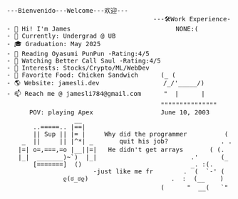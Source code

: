 <!--
**skxvtchy/skxvtchy** is a ✨ _special_ ✨ repository because its `README.md` (this file) appears on your GitHub profile.
Here are some ideas to get you started:
-->
<pre>
---Bienvenido---Welcome---欢迎---                                          ,;                             __|_
                                       ---🛠️Work Experience---          ,' |                        -----oo(_)oo----
- 👋 Hi! I'm James                            NONE:(                   /   :          __,-~~/~ "" `---.      
- 🤖 Currently: Undergrad @ UB                                      --'   /          _/_,---(      ,    ) 
- 🎓 Graduation: May 2025                                           \/ />/       __ /        <    /   )  \___
- 📰 Reading Oyasumi PunPun -Rating:4/5                             /  /_\ --===;;;'====------------------===;;;=== -
- 🎥 Watching Better Call Saul -Rating:4/5                       __/   /           \/    ~"~"~"~"~"~\~"~)~"/
- 🚀 Interests: Stocks/Crypto/ML/WebDev                          ) '-./             (_ (   \  (     >    \)
- 🥪 Favorite Food: Chicken Sandwich      (_ (                   ./  :\              \_( _ <         >_>'  
- 🌎 Website: jamesli.dev                 /_/'_____/)            /.' '                  ~ `-i' ::>|--"        
- 📫 Reach me @ jamesli784@gmail.com      "  |      |            '/'    pls hire me        I;|.|.|
                                         """""""""""""""         +     I have no cache     <|i::|i|`.   ( ͡° ͜ʖ ͡°)ﾉ⌐■-■
      POV: playing Apex                  June 10, 2003         '       -not a joke       (`^'"`-' ")   -Rizzard of Oz 
                  __                                         `.            ಠ_ಠ                            
       ..=====.. |==|                                        "-                               
       || Sup || |= |     Why did the programmer          (   |               .==\"'"/==.       Pointer?
    _  ||     || |^*| _       quit his job?              . .-'  '.            ((+) .  .:)   I barely know her
   |=| o=,===,=o |__||=|   He didn't get arrays       ( (.   )):              |'.-(o)-.'|       (☞ﾟヮﾟ)☞
   |_|  _______)~`)  |_|                         .'      (_ )                 \/  \_/  \/        
       [=======]  ()                             _. :(.      )  `         I dont own a console
                       -just like me fr        .  (  `-' (  `.   )       
               ლ(ಠ_ಠლ)                      .  :  (__    )  )                     Thanks For Visiting!!!
                                         (      "  __(   `"       ` ))                   ⊂(◉‿◉)つ
</pre>
<!--
What you lookin for?🤨
PLEASE HELP ME I'M AM CLINICALLY INSANE
:DISCLAIMER:
I am not
-->
